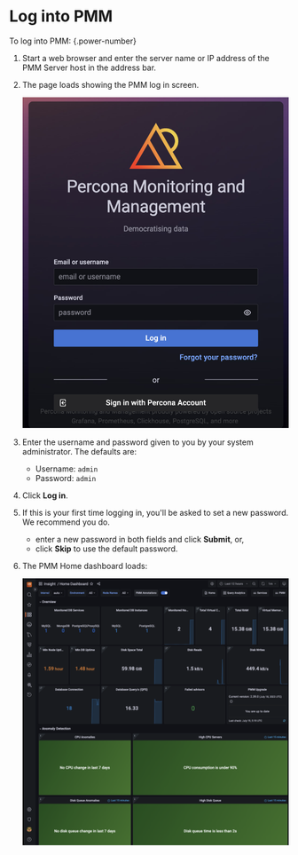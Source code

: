 # Log into PMM

To log into PMM:
{.power-number}

1. Start a web browser and enter the server name or IP address of the PMM Server host in the address bar.

2. The page loads showing the PMM log in screen.

    ![PMM Login](../../images/PMM_Login.jpg)

3. Enter the username and password given to you by your system administrator. The defaults are:

    - Username: `admin`
    - Password: `admin`

4. Click **Log in**.

5. If this is your first time logging in, you'll be asked to set a new password. We recommend you do.

    - enter a new password in both fields and click **Submit**, or,
    - click **Skip** to use the default password.

6. The PMM Home dashboard loads:

    ![PMM Home dashboard](../../images/PMM_Home_Dashboard.png)
